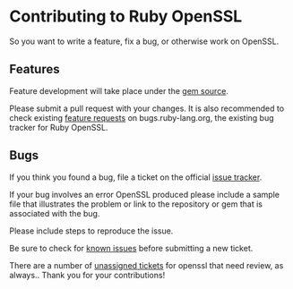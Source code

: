 # Contributing to Ruby OpenSSL

So you want to write a feature, fix a bug, or otherwise work on OpenSSL.

## Features

Feature development will take place under the [gem source].

Please submit a pull request with your changes. It is also recommended to check
existing [feature requests] on bugs.ruby-lang.org, the existing bug tracker for
Ruby OpenSSL.

## Bugs

If you think you found a bug, file a ticket on the official [issue tracker].

If your bug involves an error OpenSSL produced please include a sample file
that illustrates the problem or link to the repository or gem that is
associated with the bug.

Please include steps to reproduce the issue.

Be sure to check for [known issues] before submitting a new ticket.

There are a number of [unassigned tickets] for openssl that need review,
as always.. Thank you for your contributions!


[issue tracker]: https://bugs.ruby-lang.org/projects/ruby-trunk/issues/new
[known issues]: https://bugs.ruby-lang.org/projects/ruby-trunk/issues?utf8=✓&set_filter=1&f%5B%5D=status_id&op%5Bstatus_id%5D=o&f%5B%5D=assigned_to_id&op%5Bassigned_to_id%5D=*&f%5B%5D=category_id&op%5Bcategory_id%5D=%3D&v%5Bcategory_id%5D%5B%5D=71&f%5B%5D=tracker_id&op%5Btracker_id%5D=%3D&v%5Btracker_id%5D%5B%5D=1&f%5B%5D=&c%5B%5D=tracker&c%5B%5D=status&c%5B%5D=priority&c%5B%5D=subject&c%5B%5D=assigned_to&c%5B%5D=updated_on&group_by=
[feature requests]: https://bugs.ruby-lang.org/projects/ruby-trunk/issues?utf8=✓&set_filter=1&f%5B%5D=status_id&op%5Bstatus_id%5D=o&f%5B%5D=assigned_to_id&op%5Bassigned_to_id%5D=*&f%5B%5D=category_id&op%5Bcategory_id%5D=%3D&v%5Bcategory_id%5D%5B%5D=71&f%5B%5D=tracker_id&op%5Btracker_id%5D=%3D&v%5Btracker_id%5D%5B%5D=2&f%5B%5D=&c%5B%5D=tracker&c%5B%5D=status&c%5B%5D=priority&c%5B%5D=subject&c%5B%5D=assigned_to&c%5B%5D=updated_on&group_by=
[unassigned tickets]: https://bugs.ruby-lang.org/projects/ruby-trunk/issues?utf8=✓&set_filter=1&f%5B%5D=status_id&op%5Bstatus_id%5D=o&f%5B%5D=subject&op%5Bsubject%5D=%7E&v%5Bsubject%5D%5B%5D=openssl&f%5B%5D=assigned_to_id&op%5Bassigned_to_id%5D=%21*&f%5B%5D=&c%5B%5D=tracker&c%5B%5D=status&c%5B%5D=priority&c%5B%5D=subject&c%5B%5D=assigned_to&c%5B%5D=updated_on&group_by=
[gem source]: https://github.com/ruby/openssl
